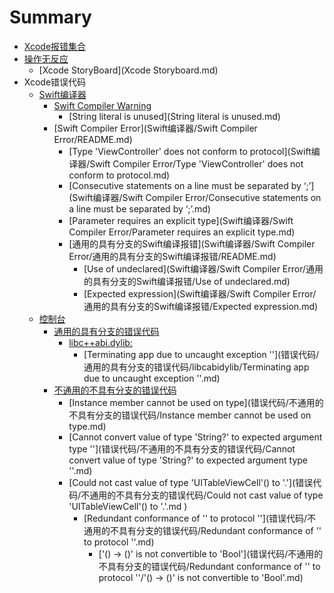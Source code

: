 # Summary

* [Xcode报错集合](README.md)
* [操作无反应](README.md)
  * [Xcode StoryBoard](Xcode Storyboard.md)
* Xcode错误代码
  * [Swift编译器](Swift编译器.md)
    * [Swift Compiler Warning](README.md)
      * [String literal is unused](String literal is unused.md)
    * [Swift Compiler Error](Swift编译器/Swift Compiler Error/README.md)
      * [Type 'ViewController' does not conform to protocol](Swift编译器/Swift Compiler Error/Type 'ViewController' does not conform to protocol.md)
      * [Consecutive statements on a line must be separated by ‘;’](Swift编译器/Swift Compiler Error/Consecutive statements on a line must be separated by ‘;’.md)
      * [Parameter requires an explicit type](Swift编译器/Swift Compiler Error/Parameter requires an explicit type.md)
      * [通用的具有分支的Swift编译报错](Swift编译器/Swift Compiler Error/通用的具有分支的Swift编译报错/README.md)
        * [Use of undeclared](Swift编译器/Swift Compiler Error/通用的具有分支的Swift编译报错/Use of undeclared.md)
        * [Expected expression](Swift编译器/Swift Compiler Error/通用的具有分支的Swift编译报错/Expected expression.md)
  * [控制台](README.md)
    * [通用的具有分支的错误代码](错误代码/通用的具有分支的错误代码/README.md)
      * [libc++abi.dylib:](错误代码/通用的具有分支的错误代码/libcabidylib/libc++abi.dylib:.md)
        * [Terminating app due to uncaught exception ''](错误代码/通用的具有分支的错误代码/libcabidylib/Terminating app due to uncaught exception ''.md)
    * [不通用的不具有分支的错误代码](错误代码/不通用的不具有分支的错误代码/README.md)
      * [Instance member cannot be used on type](错误代码/不通用的不具有分支的错误代码/Instance member cannot be used on type.md)
      * [Cannot convert value of type 'String?' to expected argument type ''](错误代码/不通用的不具有分支的错误代码/Cannot convert value of type 'String?' to expected argument type ''.md)
      * [Could not cast value of type 'UITableViewCell'\(\) to '.'](错误代码/不通用的不具有分支的错误代码/Could not cast value of type 'UITableViewCell'\(\) to '.'.md ) 
        * [Redundant conformance of '' to protocol ''](错误代码/不通用的不具有分支的错误代码/Redundant conformance of '' to protocol ''.md)
          * ['\(\) -&gt; \(\)' is not convertible to 'Bool'](错误代码/不通用的不具有分支的错误代码/Redundant conformance of '' to protocol ''/'\(\) -&gt; \(\)' is not convertible to 'Bool'.md)

